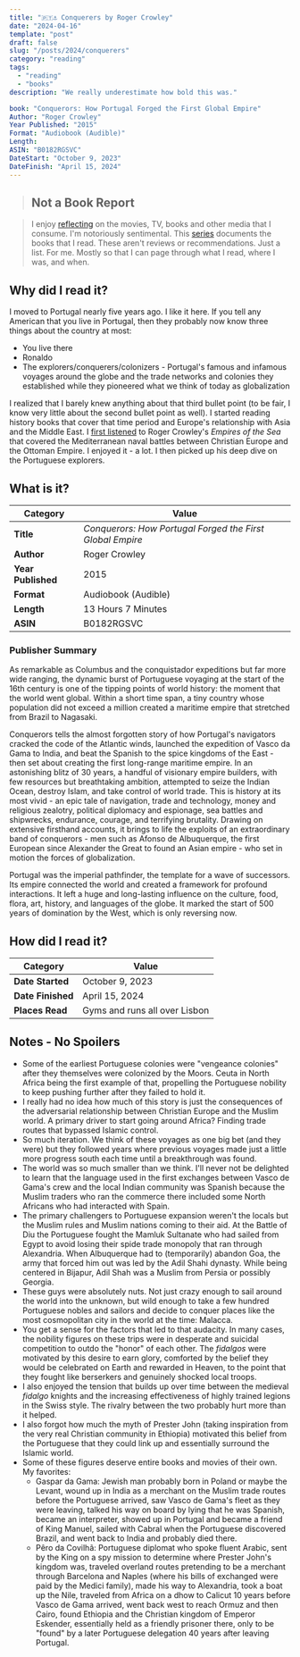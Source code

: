 ```yaml
---
title: "🇵🇹⚓ Conquerers by Roger Crowley"
date: "2024-04-16"
template: "post"
draft: false
slug: "/posts/2024/conquerers"
category: "reading"
tags:
  - "reading"
  - "books"
description: "We really underestimate how bold this was."

book: "Conquerors: How Portugal Forged the First Global Empire"
Author: "Roger Crowley"
Year Published: "2015"
Format: "Audiobook (Audible)"
Length:
ASIN: "B0182RGSVC"
DateStart: "October 9, 2023"
DateFinish: "April 15, 2024"
---
```


> ## Not a Book Report

> I enjoy [reflecting](https://blog.samrhea.com/posts/2019/analyze-media-habits) on the movies, TV, books and other media that I consume. I'm notoriously sentimental. This [series](https://blog.samrhea.com/category/reading) documents the books that I read. These aren't reviews or recommendations. Just a list. For me. Mostly so that I can page through what I read, where I was, and when.

## Why did I read it?

I moved to Portugal nearly five years ago. I like it here. If you tell any American that you live in Portugal, then they probably now know three things about the country at most:
* You live there
* Ronaldo
* The explorers/conquerers/colonizers - Portugal's famous and infamous voyages around the globe and the trade networks and colonies they established while they pioneered what we think of today as globalization

I realized that I barely knew anything about that third bullet point (to be fair, I know very little about the second bullet point as well). I started reading history books that cover that time period and Europe's relationship with Asia and the Middle East. I [first listened](https://blog.samrhea.com/posts/2023/empires-of-the-sea) to Roger Crowley's _Empires of the Sea_ that covered the Mediterranean naval battles between Christian Europe and the Ottoman Empire. I enjoyed it - a lot. I then picked up his deep dive on the Portuguese explorers.

## What is it?

|Category|Value|
|---|---|
|**Title**|*Conquerors: How Portugal Forged the First Global Empire*|
|**Author**|Roger Crowley|
|**Year Published**|2015|
|**Format**|Audiobook (Audible)|
|**Length**|13 Hours 7 Minutes|
|**ASIN**|B0182RGSVC|

### Publisher Summary

As remarkable as Columbus and the conquistador expeditions but far more wide ranging, the dynamic burst of Portuguese voyaging at the start of the 16th century is one of the tipping points of world history: the moment that the world went global. Within a short time span, a tiny country whose population did not exceed a million created a maritime empire that stretched from Brazil to Nagasaki.

Conquerors tells the almost forgotten story of how Portugal's navigators cracked the code of the Atlantic winds, launched the expedition of Vasco da Gama to India, and beat the Spanish to the spice kingdoms of the East - then set about creating the first long-range maritime empire. In an astonishing blitz of 30 years, a handful of visionary empire builders, with few resources but breathtaking ambition, attempted to seize the Indian Ocean, destroy Islam, and take control of world trade. This is history at its most vivid - an epic tale of navigation, trade and technology, money and religious zealotry, political diplomacy and espionage, sea battles and shipwrecks, endurance, courage, and terrifying brutality. Drawing on extensive firsthand accounts, it brings to life the exploits of an extraordinary band of conquerors - men such as Afonso de Albuquerque, the first European since Alexander the Great to found an Asian empire - who set in motion the forces of globalization.

Portugal was the imperial pathfinder, the template for a wave of successors. Its empire connected the world and created a framework for profound interactions. It left a huge and long-lasting influence on the culture, food, flora, art, history, and languages of the globe. It marked the start of 500 years of domination by the West, which is only reversing now.

## How did I read it?

|Category|Value|
|---|---|
|**Date Started**|October 9, 2023|
|**Date Finished**|April 15, 2024|
|**Places Read**|Gyms and runs all over Lisbon|

## Notes - No Spoilers

* Some of the earliest Portuguese colonies were "vengeance colonies" after they themselves were colonized by the Moors. Ceuta in North Africa being the first example of that, propelling the Portuguese nobility to keep pushing further after they failed to hold it.
* I really had no idea how much of this story is just the consequences of the adversarial relationship between Christian Europe and the Muslim world. A primary driver to start going around Africa? Finding trade routes that bypassed Islamic control.
* So much iteration. We think of these voyages as one big bet (and they were) but they followed years where previous voyages made just a little more progress south each time until a breakthrough was found.
* The world was so much smaller than we think. I'll never not be delighted to learn that the language used in the first exchanges between Vasco de Gama's crew and the local Indian community was Spanish because the Muslim traders who ran the commerce there included some North Africans who had interacted with Spain.
* The primary challengers to Portuguese expansion weren't the locals but the Muslim rules and Muslim nations coming to their aid. At the Battle of Diu the Portuguese fought the Mamluk Sultanate who had sailed from Egypt to avoid losing their spide trade monopoly that ran through Alexandria. When Albuquerque had to (temporarily) abandon Goa, the army that forced him out was led by the Adil Shahi dynasty. While being centered in Bijapur, Adil Shah was a Muslim from Persia or possibly Georgia.
* These guys were absolutely nuts. Not just crazy enough to sail around the world into the unknown, but wild enough to take a few hundred Portuguese nobles and sailors and decide to conquer places like the most cosmopolitan city in the world at the time: Malacca.
* You get a sense for the factors that led to that audacity. In many cases, the nobility figures on these trips were in desperate and suicidal competition to outdo the "honor" of each other. The _fidalgos_ were motivated by this desire to earn glory, comforted by the belief they would be celebrated on Earth and rewarded in Heaven, to the point that they fought like berserkers and genuinely shocked local troops.
* I also enjoyed the tension that builds up over time between the medieval _fidalgo_ knights and the increasing effectiveness of highly trained legions in the Swiss style. The rivalry between the two probably hurt more than it helped.
* I also forgot how much the myth of Prester John (taking inspiration from the very real Christian community in Ethiopia) motivated this belief from the Portuguese that they could link up and essentially surround the Islamic world.
* Some of these figures deserve entire books and movies of their own. My favorites:
  * Gaspar da Gama: Jewish man probably born in Poland or maybe the Levant, wound up in India as a merchant on the Muslim trade routes before the Portuguese arrived, saw Vasco de Gama's fleet as they were leaving, talked his way on board by lying that he was Spanish, became an interpreter, showed up in Portugal and became a friend of King Manuel, sailed with Cabral when the Portuguese discovered Brazil, and went back to India and probably died there.
  * Pêro da Covilhã: Portuguese diplomat who spoke fluent Arabic, sent by the King on a spy mission to determine where Prester John's kingdom was, traveled overland routes pretending to be a merchant through Barcelona and Naples (where his bills of exchanged were paid by the Medici family), made his way to Alexandria, took a boat up the Nile, traveled from Africa on a dhow to Calicut 10 years before Vasco de Gama arrived, went back west to reach Ormuz and then Cairo, found Ethiopia and the Christian kingdom of Emperor Eskender, essentially held as a friendly prisoner there, only to be "found" by a later Portuguese delegation 40 years after leaving Portugal.
